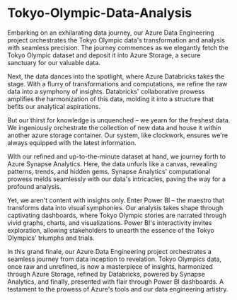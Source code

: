 # Tokyo-Olympic-Data-Analysis
Embarking on an exhilarating data journey, our Azure Data Engineering project orchestrates the Tokyo Olympic data's transformation and analysis with seamless precision. The journey commences as we elegantly fetch the Tokyo Olympic dataset and deposit it into Azure Storage, a secure sanctuary for our valuable data.

Next, the data dances into the spotlight, where Azure Databricks takes the stage. With a flurry of transformations and computations, we refine the raw data into a symphony of insights. Databricks' collaborative prowess amplifies the harmonization of this data, molding it into a structure that befits our analytical aspirations.

But our thirst for knowledge is unquenched – we yearn for the freshest data. We ingeniously orchestrate the collection of new data and house it within another azure storage container. Our system, like clockwork, ensures we're always equipped with the latest information.

With our refined and up-to-the-minute dataset at hand, we journey forth to Azure Synapse Analytics. Here, the data unfurls like a canvas, revealing patterns, trends, and hidden gems. Synapse Analytics' computational prowess melds seamlessly with our data's intricacies, paving the way for a profound analysis.

Yet, we aren't content with insights only. Enter Power BI – the maestro that transforms data into visual symphonies. Our analysis takes shape through captivating dashboards, where Tokyo Olympic stories are narrated through vivid graphs, charts, and visualizations. Power BI's interactivity invites exploration, allowing stakeholders to unearth the essence of the Tokyo Olympics' triumphs and trials.

In this grand finale, our Azure Data Engineering project orchestrates a seamless journey from data inception to revelation. Tokyo Olympics data, once raw and unrefined, is now a masterpiece of insights, harmonized through Azure Storage, refined by Databricks, powered by Synapse Analytics, and finally, presented with flair through Power BI dashboards. A testament to the prowess of Azure's tools and our data engineering artistry.
